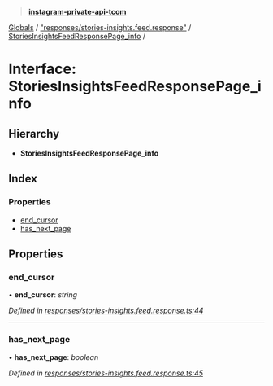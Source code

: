 > **[instagram-private-api-tcom](../README.md)**

[Globals](../README.md) / ["responses/stories-insights.feed.response"](../modules/_responses_stories_insights_feed_response_.md) / [StoriesInsightsFeedResponsePage_info](_responses_stories_insights_feed_response_.storiesinsightsfeedresponsepage_info.md) /

# Interface: StoriesInsightsFeedResponsePage_info

## Hierarchy

* **StoriesInsightsFeedResponsePage_info**

## Index

### Properties

* [end_cursor](_responses_stories_insights_feed_response_.storiesinsightsfeedresponsepage_info.md#end_cursor)
* [has_next_page](_responses_stories_insights_feed_response_.storiesinsightsfeedresponsepage_info.md#has_next_page)

## Properties

###  end_cursor

• **end_cursor**: *string*

*Defined in [responses/stories-insights.feed.response.ts:44](https://github.com/cuonglnhust/instagram-private-api-tcom/blob/3e16058/src/responses/stories-insights.feed.response.ts#L44)*

___

###  has_next_page

• **has_next_page**: *boolean*

*Defined in [responses/stories-insights.feed.response.ts:45](https://github.com/cuonglnhust/instagram-private-api-tcom/blob/3e16058/src/responses/stories-insights.feed.response.ts#L45)*